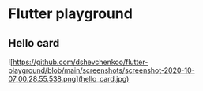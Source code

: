 # Flutter playground

## Hello card
![https://github.com/dshevchenkoo/flutter-playground/blob/main/screenshots/screenshot-2020-10-07_00.28.55.538.png](hello_card.jpg)
